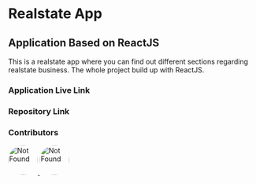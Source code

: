 # Realstate App

## Application Based on ReactJS

This is a realstate app where you can find out different sections regarding realstate business. The whole project build up with ReactJS.

### Application Live Link


### Repository Link



### Contributors

<a href="https://github.com/km-saifullah">
  <img src="https://avatars.githubusercontent.com/u/145825159?v=4" title="Khaled Md Saifullah" alt="Not Found" style="height:60px;width:60px;border-radius:50%;" />
</a>
<a href="https://github.com/devMasrafi">
  <img src="https://avatars.githubusercontent.com/u/146985678?v=4" title="Md. Masrafi Mondol" alt="Not Found" style="height:60px;width:60px;border-radius:50%;" />
</a>
